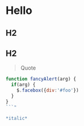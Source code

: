 # Hello

## H2

## H2

> Quote

```javascript
function fancyAlert(arg) {
  if(arg) {
    $.facebox({div:'#foo'})
  }
}
```"

*italic*